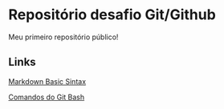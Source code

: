 # Repositório desafio Git/Github
Meu primeiro repositório público!

## Links
[Markdown Basic Sintax](https://www.markdownguide.org/basic-syntax/)

[Comandos do Git Bash](https://dev.classmethod.jp/articles/git-bash-commands/)
